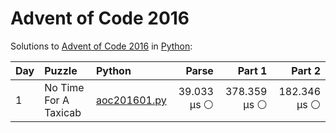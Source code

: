 # Advent of Code 2016

Solutions to [Advent of Code 2016](https://adventofcode.com/2016/) in [Python](https://www.python.org/):

| Day  | Puzzle                | Python                                                |       Parse |       Part 1 |       Part 2 |
| :--- | :-------------------- | :---------------------------------------------------- | ----------: | -----------: | -----------: |
| 1    | No Time For A Taxicab | [aoc201601.py](01_no_time_for_a_taxicab/aoc201601.py) | 39.033 μs ⚪️ | 378.359 μs ⚪️ | 182.346 μs ⚪️ |
